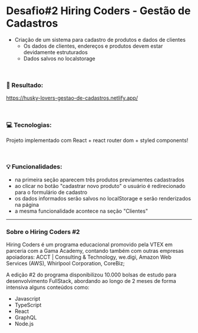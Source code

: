 # Desafio#2 Hiring Coders - Gestão de Cadastros

- Criação de um sistema para cadastro de produtos e dados de clientes
  - Os dados de clientes, endereços e produtos devem estar devidamente estruturados
  - Dados salvos no localstorage

<br>

### :dart: Resultado:

https://husky-lovers-gestao-de-cadastros.netlify.app/

<br>

### :computer: Tecnologias:

Projeto implementado com React + react router dom + styled components!

<br>

### :bulb: Funcionalidades: 

- na primeira seção aparecem três produtos previamentes cadastrados
- ao clicar no botão "cadastrar novo produto" o usuário é redirecionado para o formulário de cadastro
- os dados informados serão salvos no localStorage e serão renderizados na página
- a mesma funcionalidade acontece na seção "Clientes"

--- 

### Sobre o Hiring Coders #2

Hiring Coders é um programa educacional promovido pela VTEX em parceria com a Gama Academy, contando também com outras empresas apoiadoras: ACCT | Consulting & Technology, we.digi, Amazon Web Services (AWS), Whirlpool Corporation, CoreBiz;

A edição #2 do programa disponibilizou 10.000 bolsas de estudo para desenvolvimento FullStack, abordando ao longo de 2 meses de forma intensiva alguns conteúdos como: 

- Javascript
- TypeScript
- React
- GraphQL
- Node.js
